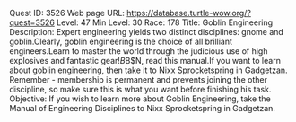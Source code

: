 Quest ID: 3526
Web page URL: https://database.turtle-wow.org/?quest=3526
Level: 47
Min Level: 30
Race: 178
Title: Goblin Engineering
Description: Expert engineering yields two distinct disciplines: gnome and goblin.Clearly, goblin engineering is the choice of all brilliant engineers.Learn to master the world through the judicious use of high explosives and fantastic gear!$B$B$N, read this manual.If you want to learn about goblin engineering, then take it to Nixx Sprocketspring in Gadgetzan. Remember - membership is permanent and prevents joining the other discipline, so make sure this is what you want before finishing his task.
Objective: If you wish to learn more about Goblin Engineering, take the Manual of Engineering Disciplines to Nixx Sprocketspring in Gadgetzan.
